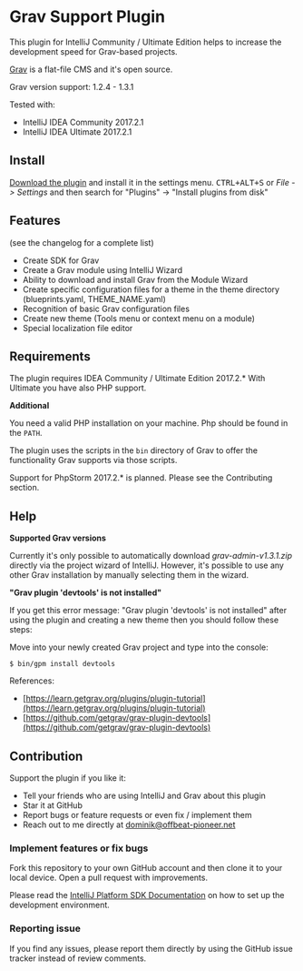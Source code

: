 # Grav Support Plugin

This plugin for IntelliJ Community / Ultimate Edition helps to increase the
development speed for Grav-based projects.

[Grav](https://getgrav.org/) is a flat-file CMS and it's open source.

Grav version support: 1.2.4 - 1.3.1

Tested with:
* IntelliJ IDEA Community 2017.2.1
* IntelliJ IDEA Ultimate 2017.2.1

## Install

[Download the plugin]() and install it in the settings menu.
<kbd>CTRL+ALT+S</kbd> or _File -> Settings_
and then search for "Plugins" -> "Install plugins from disk"

## Features
(see the changelog for a complete list)

<ul>
        <li>Create SDK for Grav</li>
        <li>Create a Grav module using IntelliJ Wizard</li>
        <li>Ability to download and install Grav from the Module Wizard</li>
        <li>Create specific configuration files for a theme in the theme directory
        (blueprints.yaml, THEME_NAME.yaml)</li>
        <li>Recognition of basic Grav configuration files</li>
         <li>Create new theme (Tools menu or context menu on a module)</li>
         <li>Special localization file editor</li>
</ul>

## Requirements

The plugin requires IDEA Community / Ultimate Edition 2017.2.*
With Ultimate you have also PHP support.

**Additional**

You need a valid PHP installation on your machine.
Php should be found in the ``PATH``.

The plugin uses the scripts in the ``bin`` directory of Grav to offer
the functionality Grav supports via those scripts.

Support for PhpStorm 2017.2.* is planned. Please see the Contributing
section.

## Help

**Supported Grav versions**

Currently it's only possible to automatically download _grav-admin-v1.3.1.zip_
directly via the project wizard of IntelliJ.
However, it's possible to use any other Grav installation by manually selecting them in
the wizard.

**"Grav plugin 'devtools' is not installed"**

If you get this error message: "Grav plugin 'devtools' is not installed"
after using the plugin and creating a new theme then you should follow these steps:

Move into your newly created Grav project and type into the console:

```
$ bin/gpm install devtools
```
References:

* [https://learn.getgrav.org/plugins/plugin-tutorial](https://learn.getgrav.org/plugins/plugin-tutorial)
* [https://github.com/getgrav/grav-plugin-devtools](https://github.com/getgrav/grav-plugin-devtools)



## Contribution

Support the plugin if you like it:
- Tell your friends who are using IntelliJ and Grav about this plugin
- Star it at GitHub
- Report bugs or feature requests or even fix / implement them
- Reach out to me directly at dominik@offbeat-pioneer.net

### Implement features or fix bugs
Fork this repository to your own GitHub account and then clone it to
your local device. Open a pull request with improvements.

Please read the [IntelliJ Platform SDK Documentation](http://www.jetbrains.org/intellij/sdk/docs/basics/getting_started/setting_up_environment.html)
on how to set up  the development environment.

### Reporting issue

If you find any issues, please report them directly by using the GitHub issue
tracker instead of review comments.


<!-- - Vote for it: Write your review and vote for it at the IntelliJ plugin repository. -->
